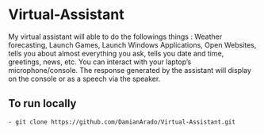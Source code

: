 # Virtual-Assistant
My virtual assistant will able to do the followings things : Weather forecasting, Launch Games, Launch Windows Applications, Open Websites, tells you about almost everything you ask, tells you date and time, greetings, news, etc.  You can interact with your laptop’s microphone/console. The response generated by the assistant will display on the console or as a speech via the speaker.

## To run locally
`- git clone https://github.com/DamianArado/Virtual-Assistant.git`
